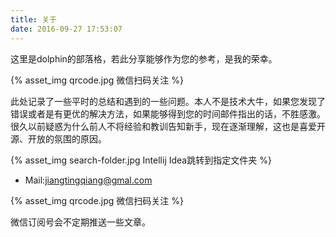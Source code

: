 ```yaml
---
title: 关于
date: 2016-09-27 17:53:07
---
```


这里是dolphin的部落格，若此分享能够作为您的参考，是我的荣幸。

{% asset_img qrcode.jpg 微信扫码关注 %}

此处记录了一些平时的总结和遇到的一些问题。本人不是技术大牛，如果您发现了错误或者是有更优的解决方法，如果能够得到您的时间邮件指出的话，不胜感激。很久以前疑惑为什么前人不将经验和教训告知新手，现在逐渐理解，这也是喜爱开源、开放的氛围的原因。

{% asset_img search-folder.jpg Intellij Idea跳转到指定文件夹 %}

* Mail:jiangtingqiang@gmal.com

{% asset_img qrcode.jpg 微信扫码关注 %}

微信订阅号会不定期推送一些文章。
